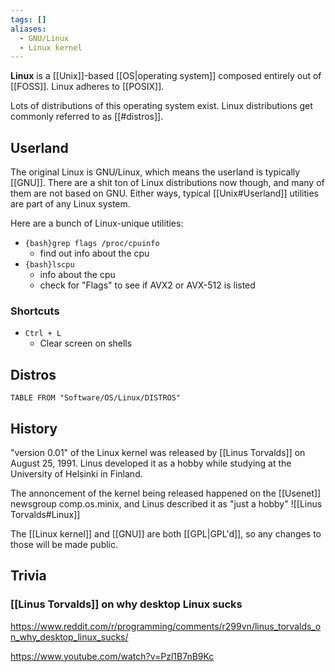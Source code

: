 ```yaml
---
tags: []
aliases:
  - GNU/Linux
  - Linux kernel
---
```

**Linux** is a [[Unix]]-based [[OS|operating system]] composed entirely out of [[FOSS]].
Linux adheres to [[POSIX]].

Lots of distributions of this operating system exist.
Linux distributions get commonly referred to as [[#distros]].

## Userland

The original Linux is GNU/Linux, which means the userland is typically [[GNU]].
There are a shit ton of Linux distributions now though, and many of them are not based on GNU. Either ways, typical [[Unix#Userland]] utilities are part of any Linux system.

Here are a bunch of Linux-unique utilities:

- `{bash}grep flags /proc/cpuinfo`
	- find out info about the cpu
- `{bash}lscpu`
	- info about the cpu
	- check for "Flags" to see if AVX2 or AVX-512 is listed

### Shortcuts

- `Ctrl + L`
	- Clear screen on shells

## Distros

```dataview
TABLE FROM "Software/OS/Linux/DISTROS"
```

## History

"version 0.01" of the Linux kernel was released by [[Linus Torvalds]] on August 25, 1991.
Linus developed it as a hobby while studying at the University of Helsinki in Finland.

The annoncement of the kernel being released happened on the [[Usenet]] newsgroup comp.os.minix, and Linus described it as "just a hobby"
![[Linus Torvalds#Linux]]

The [[Linux kernel]] and [[GNU]] are both [[GPL|GPL'd]], so any changes to those will be made public.

## Trivia

### [[Linus Torvalds]] on why desktop Linux sucks

https://www.reddit.com/r/programming/comments/r299vn/linus_torvalds_on_why_desktop_linux_sucks/

https://www.youtube.com/watch?v=Pzl1B7nB9Kc